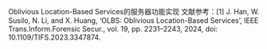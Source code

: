 Oblivious Location-Based Services的服务器功能实现
文献参考：[1] J. Han, W. Susilo, N. Li, and X. Huang, ‘OLBS: Oblivious Location-Based Services’, IEEE Trans.Inform.Forensic Secur., vol. 19, pp. 2231–2243, 2024, doi: 10.1109/TIFS.2023.3347874.
